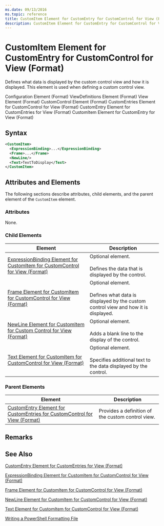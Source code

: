 ```yaml
---
ms.date: 09/13/2016
ms.topic: reference
title: CustomItem Element for CustomEntry for CustomControl for View (Format)
description: CustomItem Element for CustomEntry for CustomControl for View (Format)
---
```

# CustomItem Element for CustomEntry for CustomControl for View (Format)

Defines what data is displayed by the custom control view and how it is displayed. This element is used when defining a custom control view.

Configuration Element (Format)
ViewDefinitions Element (Format)
View Element (Format)
CustomControl Element (Format)
CustomEntries Element for CustomControl for View (Format)
CustomEntry Element for CustomEntries for View (Format)
CustomItem Element for CustomEntry for View (Format)

## Syntax

```xml
<CustomItem>
  <ExpressionBinding>...</ExpressionBinding>
  <Frame>...</Frame>
  <NewLine/>
  <Text>TextToDisplay</Text>
</CustomItem>
```

## Attributes and Elements

The following sections describe attributes, child elements, and the parent element of the `CustomItem` element.

### Attributes

None.

### Child Elements

|Element|Description|
|-------------|-----------------|
|[ExpressionBinding Element for CustomItem for CustomControl for View (Format)](./expressionbinding-element-for-customitem-for-customcontrol-for-view-format.md)|Optional element.<br /><br /> Defines the data that is displayed by the control.|
|[Frame Element for CustomItem for CustomControl for View (Format)](./frame-element-for-customitem-for-customcontrol-for-view-format.md)|Optional element.<br /><br /> Defines what data is displayed by the custom control view and how it is displayed.|
|[NewLine Element for CustomItem for Custom Control for View (Format)](./newline-element-for-customitem-for-customcontrol-for-view-format.md)|Optional element.<br /><br /> Adds a blank line to the display of the control.|
|[Text Element for CustomItem for CustomControl for View (Format)](./text-element-for-customitem-for-customview-for-view-format.md)|Optional element.<br /><br /> Specifies additional text to the data displayed by the control.|

### Parent Elements

|Element|Description|
|-------------|-----------------|
|[CustomEntry Element for CustomEntries for CustomControl for View (Format)](./customentry-element-for-customentries-for-customcontrol-for-view-format.md)|Provides a definition of the custom control view.|

## Remarks

## See Also

[CustomEntry Element for CustomEntries for View (Format)](./customentry-element-for-customentries-for-customcontrol-for-view-format.md)

[ExpressionBinding Element for CustomItem for CustomControl for View (Format)](./expressionbinding-element-for-customitem-for-customcontrol-for-view-format.md)

[Frame Element for CustomItem for CustomControl for View (Format)](./frame-element-for-customitem-for-customcontrol-for-view-format.md)

[NewLine Element for CustomItem for CustomControl for View (Format)](./newline-element-for-customitem-for-customcontrol-for-view-format.md)

[Text Element for CustomItem for CustomControl for View (Format)](./text-element-for-customitem-for-customview-for-view-format.md)

[Writing a PowerShell Formatting File](./writing-a-powershell-formatting-file.md)
